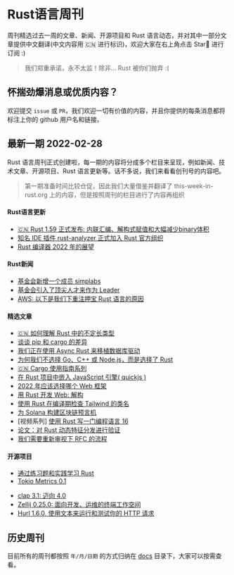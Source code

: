 # Rust语言周刊
周刊精选过去一周的文章、新闻、开源项目和 Rust 语言动态，并对其中一部分文章提供中文翻译(中文内容用 🇨🇳 进行标识)，欢迎大家在右上角点击 Star🌟 进行订阅 :)

> 我们郑重承诺，永不太监！除非... Rust 被你们抛弃 :(

## 怀揣劲爆消息或优质内容？
欢迎提交 `issue` 或 `PR`，我们欢迎一切有价值的内容，并且你提供的每条消息都将标注上你的 github 用户名和链接。

## 最新一期 2022-02-28
Rust 语言周刊正式创建啦，每一期的内容将分成多个栏目来呈现，例如新闻、技术文章、开源项目、Rust 语言更新等。话不多说，我们来看看创刊号的内容吧。

> 第一期准备时间比较仓促，因此我们大量借鉴并翻译了 this-week-in-rust.org 上的内容，但是按照周刊的栏目进行了内容再组织

#### Rust语言更新

- [🇨🇳 Rust 1.59 正式发布: 内联汇编、解构式赋值和大幅减少binary体积](https://zhuanlan.zhihu.com/p/472197977)
- [知名 IDE 插件 rust-analyzer 正式加入 Rust 官方组织](https://blog.rust-lang.org/2022/02/21/rust-analyzer-joins-rust-org.html)
- [Rust 编译器 2022 年的展望](https://blog.rust-lang.org/inside-rust/2022/02/22/compiler-team-ambitions-2022.html)

#### Rust新闻

- [基金会新增一个成员 simplabs](https://foundation.rust-lang.org/posts/2022-02-16-member-spotlight-simplabs/)
- [基金会引入了顶尖人才来作为 Leader](https://foundation.rust-lang.org/news/2022-02-22-news-rust-foundation-attracts-top-talent-to-senior-leadership-roles/)
- [AWS: 以下是我们下重注押宝 Rust 语言的原因](https://www.zdnet.com/article/programming-languages-aws-explains-why-rust-is-so-important/)

#### 精选文章

- [🇨🇳 如何理解 Rust 中的不定长类型](https://www.zhihu.com/question/518410226/answer/2361631083)
- [谈谈 pip 和 cargo 的差异](https://blog.williammanley.net/2022/02/23/pip-and-cargo-are-not-the-same.html)
- [我们正在使用 Async Rust 来移植数据库驱动](https://www.scylladb.com/2022/02/22/were-porting-our-database-drivers-to-async-rust/)
- [为何我们不选择 Go、C++ 或 Node.js，而是选择了 Rust](https://symless.com/blog/we-are-choosing-rust-and-heres-why)
- [🇨🇳 Cargo 使用指南系列](https://www.zhihu.com/column/c_1479106985190330369)
- [在 Rust 项目中嵌入 JavaScript 引擎( quickjs )](https://github.com/andrieshiemstra/ScriptExtensionLayerExample)
- [2022 年应该选择哪个 Web 框架](https://kerkour.com/rust-web-framework-2022)
- [用 Rust 开发 Web: 解构](https://paulbutler.org/2022/rust-for-web-devs-destructuring/)
- [使用 Rust 在编译期检查 Tailwind 的类名](https://blog.urth.org/2022/02/21/checking-tailwind-class-names-at-compile-time-with-rust/)
- [为 Solana 构建区块链预言机](https://medium.com/loadsys-solutions/building-a-blockchain-oracle-for-solana-4556529ea841)
- [视频系列] [使用 Rust 写一门编程语言 16](https://www.youtube.com/watch?v=WCMurdux6YM)
- [论文：对 Rust 动态特征分发进行验证](https://www.cs.cornell.edu/~avh/dyn-trait-icse-seip-2022-preprint.pdf)
- [我们需要重新审视下 RFC 的流程](https://www.ncameron.org/blog/the-problem-with-rfcs/)

#### 开源项目

- [通过练习题和实践学习 Rust](https://github.com/sunface/rust-by-practice)
- [Tokio Metrics 0.1](https://tokio.rs/blog/2022-02-announcing-tokio-metrics)
* [clap 3.1: 迈向 4.0](https://epage.github.io/blog/2022/02/clap-31-a-step-towards-40/)
* [Zellij 0.25.0: 面向开发、运维的终端工作空间](https://zellij.dev/news/floating-panes-tmux-mode/)
* [Hurl 1.6.0, 使用文本来运行和测试你的 HTTP 请求](https://hurl.dev/blog/2022/02/11/announcing-hurl-1.6.0.html)


## 历史周刊
目前所有的周刊都按照 `年/月/日期` 的方式归纳在 [docs](./docs) 目录下，大家可以按需查看。
